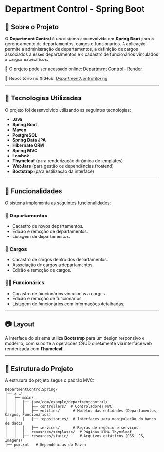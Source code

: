 # Department Control - Spring Boot

## 📌 Sobre o Projeto
O **Department Control** é um sistema desenvolvido em **Spring Boot** para o gerenciamento de departamentos, cargos e funcionários. A aplicação permite a administração de departamentos, a definição de cargos associados a esses departamentos e o cadastro de funcionários vinculados a cargos específicos.

🔗 O projeto pode ser acessado online: [Department Control - Render](https://departmentcontrolspring.onrender.com/)

🔗 Repositório no GitHub: [DepartmentControlSpring](https://github.com/hiag0liveira/DepartmentControlSpring)

---

## 🚀 Tecnologias Utilizadas
O projeto foi desenvolvido utilizando as seguintes tecnologias:

- **Java**
- **Spring Boot**
- **Maven**
- **PostgreSQL**
- **Spring Data JPA**
- **Hibernate ORM**
- **Spring MVC**
- **Lombok**
- **Thymeleaf** (para renderização dinâmica de templates)
- **WebJars** (para gestão de dependências frontend)
- **Bootstrap** (para estilização da interface)

---

## 🎯 Funcionalidades
O sistema implementa as seguintes funcionalidades:

### 🏢 Departamentos
- Cadastro de novos departamentos.
- Edição e remoção de departamentos.
- Listagem de departamentos.

### 💼 Cargos
- Cadastro de cargos dentro dos departamentos.
- Associação de cargos a departamentos.
- Edição e remoção de cargos.

### 👨‍💼 Funcionários
- Cadastro de funcionários vinculados a cargos.
- Edição e remoção de funcionários.
- Listagem de funcionários com informações detalhadas.

---

## 📷 Layout
A interface do sistema utiliza **Bootstrap** para um design responsivo e moderno, com suporte a operações CRUD diretamente via interface web renderizada com **Thymeleaf**.

---

## 📄 Estrutura do Projeto
A estrutura do projeto segue o padrão MVC:

```
DepartmentControlSpring/
│── src/
│   ├── main/
│   │   ├── java/com/example/departmentcontrol/
│   │   │   ├── controllers/  # Controladores MVC
│   │   │   ├── entities/      # Modelos das entidades (Departamentos, Cargos, Funcionários)
│   │   │   ├── repositories/  # Interfaces para manipulação do banco de dados
│   │   │   ├── services/      # Regras de negócio e serviços
│   │   ├── resources/templates/  # Páginas HTML Thymeleaf
│   │   ├── resources/static/     # Arquivos estáticos (CSS, JS, Imagens)
│── pom.xml   # Dependências do Maven
```
